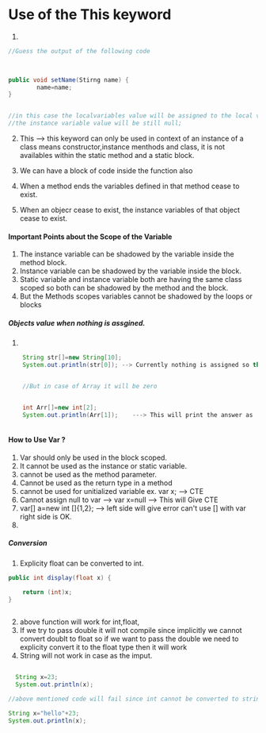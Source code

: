 
# Use of the This keyword

1. 
```java
//Guess the output of the following code

	

public void setName(Stirng name) {
		name=name;
}


//in this case the localvariables value will be assigned to the local variables and
//the instance variable value will be still null;

```

2. This --> this keyword can only be used in context of an instance of a class means 
	  constructor,instance menthods and class, it is not availables within the static method and a
          static block.

3. We can have a block of code inside the function also
4. When a method ends the variables defined in that method cease to exist.
5. When an objecr cease to exist, the instance variables of that object cease to exist.

#### Important Points about the Scope of the Variable

1. The instance variable can be shadowed by the variable inside the method block.
2. Instance variable can be shadowed by the variable inside the block.
3. Static variable and instance variable both are having the same class scoped so both can be shadowed by the 
method and the block.
4. But the Methods scopes variables cannot be shadowed by the loops or blocks


##### Objects value when nothing is assgined.

1. 
```java
	String str[]=new String[10];
	System.out.println(str[0]); --> Currently nothing is assigned so this will give me null


	//But in case of Array it will be zero


	int Arr[]=new int[2];
	System.out.println(Arr[1]);    ---> This will print the answer as '0'



```


#### How to Use Var ?

1. Var should only be used in the block scoped.
2. It cannot be used as the instance or static variable.
3. cannot be used as the method parameter.
4. Cannot be used as the return type in a method 
5. cannot be used for unitialized variable ex. var x; --> CTE
6. Cannot assign null to var --> var x=null  --> This will Give CTE
7. var[] a=new int []{1,2};   --> left side will give error can't use [] with var right side is OK.
8.



##### Conversion
1. Explicity float can be converted to int.
``` java
public int display(float x) {

	return (int)x;
}
	

```
2. above function will work for int,float,
3. If we try to pass double it will not compile since implicitly we cannot convert doublt to float so 
if we want to pass the double we need to explicity convert it to the float type then it will work
4. String will not work in case as the imput.
``` java

  String x=23;
  System.out.println(x);

//above mentioned code will fail since int cannot be converted to string

String x="hello"+23;
System.out.println(x);
```
